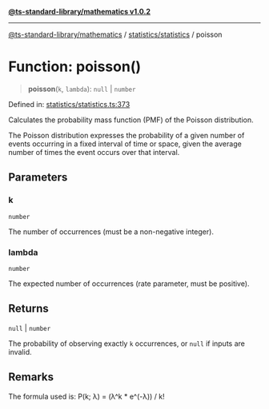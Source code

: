 [**@ts-standard-library/mathematics v1.0.2**](../../../README.md)

***

[@ts-standard-library/mathematics](../../../README.md) / [statistics/statistics](../README.md) / poisson

# Function: poisson()

> **poisson**(`k`, `lambda`): `null` \| `number`

Defined in: [statistics/statistics.ts:373](https://github.com/gabaudette/ts-stdlib/blob/4a412e6fb273dc9fcab54b84c05921f52dac4b3f/packages/mathematics/src/statistics/statistics.ts#L373)

Calculates the probability mass function (PMF) of the Poisson distribution.

The Poisson distribution expresses the probability of a given number of events
occurring in a fixed interval of time or space, given the average number of times
the event occurs over that interval.

## Parameters

### k

`number`

The number of occurrences (must be a non-negative integer).

### lambda

`number`

The expected number of occurrences (rate parameter, must be positive).

## Returns

`null` \| `number`

The probability of observing exactly `k` occurrences, or `null` if inputs are invalid.

## Remarks

The formula used is: P(k; λ) = (λ^k * e^(-λ)) / k!
